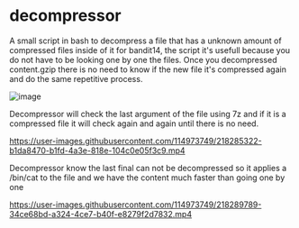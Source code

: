 # decompressor
A small script in bash to decompress a file that has a unknown amount of compressed files inside of it for bandit14,
the script it's usefull because you do not have to be looking one by one the files.
Once you decompressed content.gzip there is no need to know if the new file it's compressed again and do the same repetitive process.


![image](https://user-images.githubusercontent.com/114973749/218240673-abb63172-cdf3-430c-bb9b-322764a4e52e.png)

Decompressor will check the last argument of the file using 7z and if it is a compressed file it will check again and again until there is no need. 


https://user-images.githubusercontent.com/114973749/218285322-b1da8470-b1fd-4a3e-818e-104c0e05f3c9.mp4


Decompressor know the last final can not be decompressed so it applies a /bin/cat to the file and we have the content much faster than going one by one

https://user-images.githubusercontent.com/114973749/218289789-34ce68bd-a324-4ce7-b40f-e8279f2d7832.mp4

